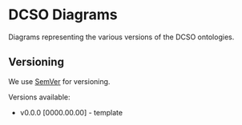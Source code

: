 # DCSO Diagrams

Diagrams representing the various versions of the DCSO ontologies.

## Versioning

We use [SemVer](http://semver.org/) for versioning.

Versions available:

* v0.0.0 [0000.00.00] - template
